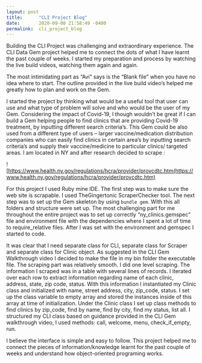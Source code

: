 ```yaml
---
layout: post
title:      "CLI Project Blog"
date:       2020-09-08 21:58:49 -0400
permalink:  cli_project_blog
---
```



Building the CLI Project was challenging and extraordinary experience. The CLI Data Gem project helped me to connect the dots of what I have learnt the past couple of weeks. I started my preparation and process by watching the live build videos, watching them again and again. 


The most intimidating part as “Avi” says is the “Blank file” when you have no idea where to start. The outline provided in the live build video’s helped me greatly how to plan and work on the Gem. 


I started the project by thinking what would be a useful tool that user can use and what type of problem will solve and who would be the user of my Gem. Considering the impact of Covid-19, I though wouldn’t be great if I can build a Gem helping people to find clinics that are providing Covid-19 treatment, by inputting different search criteria’s. This Gem could be also used from a different type of users – larger vaccine/medication distribution companies who can easily find clinics in certain area’s by inputting search criteria’s and supply their vaccine/medicine to particular clinics/ targeted areas. I am located in NY and after research decided to scrape : 

![https://www.health.ny.gov/regulations/hcra/provider/provcdtc.htm(https://www.health.ny.gov/regulations/hcra/provider/provcdtc.htm)


For this project I used Ruby mine IDE. The first step was to make sure the web site is scrapable. I used TheGingertonic ScraperChecker tool.  The next step was to set up the Gem skeleton by using `bundle gem`. With this all folders and structure were set up. The most challenging part for me throughout the entire project was to set up correctly “ny_clinics.gemspec” file and environment file with the dependencies  where I spent a lot of time to require_relative files.  After I was set with the environment and gemspec I started to code.


It was clear that I need separate class for CLI, separate class for Scraper and separate class for Clinic object. As suggested in the CLI Gem Walkthrough video I decided to make the file in my bin folder the executable file.
The scraping part was relatively smooth. I did one level scraping. The information I scraped was in a table with several lines of records. I iterated over each row to extract information regarding name of each clinic, address, state, zip code, status. With this information I instantiated my Clinic class and initialized with name, street address, city, zip_code, status. I set up the class variable to empty array and stored the instances inside of this array at time of initialization.   Under the Clinic class I set up class methods to find clinics by zip_code, find by name, find by city, find my status, list all.
I structured my CLI class based on guidance provided in the CLI Gem walkthrough video, I used methods: call, welcome, menu, check_if_empty, run.


I believe the interface is simple and easy to follow. This project helped me to connect the pieces of information/knowledge learnt for the past couple of weeks and understand how object-oriented programing works.

